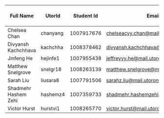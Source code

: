 | Full Name | UtorId | Student Id | Email | Best way to Connect | Slack User Name  |
|-----------|--------|------------|-------|---------------------|------------------|
| Chelsea Chan | chanyang | 1007917676 | chelseacyy.chan@mail.utoronto.ca | Email | Chelsea Chan |
| Divyansh Kachchhava | kachchha | 1008378462 | divyansh.kachchhava@mail.utoronto.ca | Email | Divyansh Kachchhava |
| Jinfeng He | hejinfe1 | 1007955438 | jeffreyyy.he@mail.utoronto.ca | email | Jeffrey He |
| Matthew Snelgrove | snelgr18 | 1008263139 | matthew.snelgrove@mail.utoronto.ca | email | Matthew Snelgrove |
| Sarah Liu | liusara8 | 1007791506 | sarahz.liu@mail.utoronto.ca | Email | Sarah Liu |
| Shadmehr Hashem Zehi | hashemz4 | 1007359733 | shadmehr.hashemzehi@mail.utoronto.ca | Student Email | Shadmehr Hashem Zehi |
| Victor Hurst | hurstvi1 | 1008265770 | victor.hurst@mail.utoronto.ca | Email | Victor Hurst |

